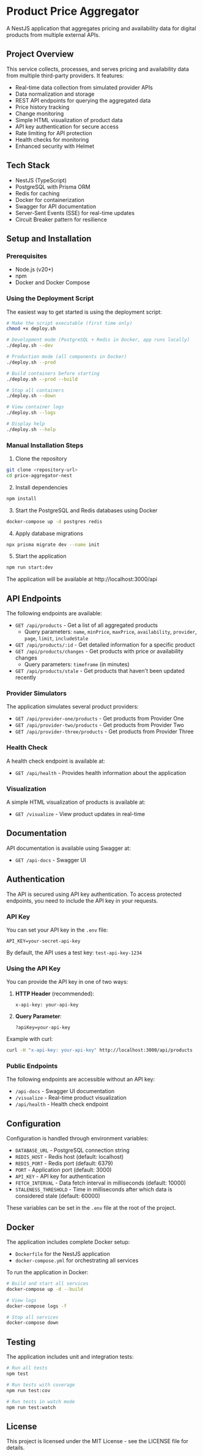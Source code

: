 # Product Price Aggregator

A NestJS application that aggregates pricing and availability data for digital products from multiple external APIs.

## Project Overview

This service collects, processes, and serves pricing and availability data from multiple third-party providers. It features:

- Real-time data collection from simulated provider APIs
- Data normalization and storage
- REST API endpoints for querying the aggregated data
- Price history tracking
- Change monitoring
- Simple HTML visualization of product data
- API key authentication for secure access
- Rate limiting for API protection
- Health checks for monitoring
- Enhanced security with Helmet

## Tech Stack

- NestJS (TypeScript)
- PostgreSQL with Prisma ORM
- Redis for caching
- Docker for containerization
- Swagger for API documentation
- Server-Sent Events (SSE) for real-time updates
- Circuit Breaker pattern for resilience

## Setup and Installation

### Prerequisites

- Node.js (v20+)
- npm
- Docker and Docker Compose

### Using the Deployment Script

The easiest way to get started is using the deployment script:

```bash
# Make the script executable (first time only)
chmod +x deploy.sh

# Development mode (PostgreSQL + Redis in Docker, app runs locally)
./deploy.sh --dev

# Production mode (all components in Docker)
./deploy.sh --prod

# Build containers before starting
./deploy.sh --prod --build

# Stop all containers
./deploy.sh --down

# View container logs
./deploy.sh --logs

# Display help
./deploy.sh --help
```

### Manual Installation Steps

1. Clone the repository

```bash
git clone <repository-url>
cd price-aggregator-nest
```

2. Install dependencies

```bash
npm install
```

3. Start the PostgreSQL and Redis databases using Docker

```bash
docker-compose up -d postgres redis
```

4. Apply database migrations

```bash
npx prisma migrate dev --name init
```

5. Start the application

```bash
npm run start:dev
```

The application will be available at http://localhost:3000/api

## API Endpoints

The following endpoints are available:

- `GET /api/products` - Get a list of all aggregated products
  - Query parameters: `name`, `minPrice`, `maxPrice`, `availability`, `provider`, `page`, `limit`, `includeStale`
- `GET /api/products/:id` - Get detailed information for a specific product
- `GET /api/products/changes` - Get products with price or availability changes
  - Query parameters: `timeframe` (in minutes)
- `GET /api/products/stale` - Get products that haven't been updated recently

### Provider Simulators

The application simulates several product providers:

- `GET /api/provider-one/products` - Get products from Provider One
- `GET /api/provider-two/products` - Get products from Provider Two
- `GET /api/provider-three/products` - Get products from Provider Three

### Health Check

A health check endpoint is available at:

- `GET /api/health` - Provides health information about the application

### Visualization

A simple HTML visualization of products is available at:

- `GET /visualize` - View product updates in real-time

## Documentation

API documentation is available using Swagger at:

- `GET /api-docs` - Swagger UI

## Authentication

The API is secured using API key authentication. To access protected endpoints, you need to include the API key in your requests.

### API Key

You can set your API key in the `.env` file:

```
API_KEY=your-secret-api-key
```

By default, the API uses a test key: `test-api-key-1234`

### Using the API Key

You can provide the API key in one of two ways:

1. **HTTP Header** (recommended):
   ```
   x-api-key: your-api-key
   ```

2. **Query Parameter**:
   ```
   ?apiKey=your-api-key
   ```

Example with curl:
```bash
curl -H "x-api-key: your-api-key" http://localhost:3000/api/products
```

### Public Endpoints

The following endpoints are accessible without an API key:

- `/api-docs` - Swagger UI documentation
- `/visualize` - Real-time product visualization
- `/api/health` - Health check endpoint

## Configuration

Configuration is handled through environment variables:

- `DATABASE_URL` - PostgreSQL connection string
- `REDIS_HOST` - Redis host (default: localhost)
- `REDIS_PORT` - Redis port (default: 6379)
- `PORT` - Application port (default: 3000)
- `API_KEY` - API key for authentication
- `FETCH_INTERVAL` - Data fetch interval in milliseconds (default: 10000)
- `STALENESS_THRESHOLD` - Time in milliseconds after which data is considered stale (default: 60000)

These variables can be set in the `.env` file at the root of the project.

## Docker

The application includes complete Docker setup:

- `Dockerfile` for the NestJS application
- `docker-compose.yml` for orchestrating all services

To run the application in Docker:

```bash
# Build and start all services
docker-compose up -d --build

# View logs
docker-compose logs -f

# Stop all services
docker-compose down
```

## Testing

The application includes unit and integration tests:

```bash
# Run all tests
npm test

# Run tests with coverage
npm run test:cov

# Run tests in watch mode
npm run test:watch
```

## License

This project is licensed under the MIT License - see the LICENSE file for details.
